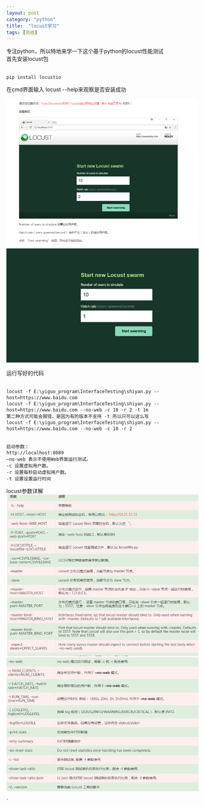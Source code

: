 ```yaml
---
layout: post
category: "python"
title:  "locust学习"
tags: [总结]
---
```


专注python，所以特地来学一下这个基于python的locust性能测试  
首先安装locust包  
<pre><code>
pip install locustio  
</code></pre>  
在cmd界面输入 locust --help来观察是否安装成功  


  
![img](/img/in-post/python/locust1.png)  
![img](/img/in-post/python/locust2.png)

运行写好的代码
<pre><code>
locust -f E:\yiguo_program\InterfaceTesting\shiyan.py --host=https://www.baidu.com
locust -f E:\yiguo_program\InterfaceTesting\shiyan.py --host=https://www.baidu.com --no-web -c 10 -r 2 -t 1m 
第二种方式可能会报错，是因为有的版本不支持 -t 所以只可以这么写  
locust -f E:\yiguo_program\InterfaceTesting\shiyan.py --host=https://www.baidu.com --no-web -c 10 -r 2
</code></pre>

<pre><code>
启动参数：
http://localhost:8089
–no-web 表示不使用Web界面运行测试。
-c 设置虚拟用户数。
-r 设置每秒启动虚拟用户数。
-t 设置设置运行时间
</code></pre>
locust参数详解
![img](/img/in-post/python/locust3.png)  
![img](/img/in-post/python/locust4.png)




`